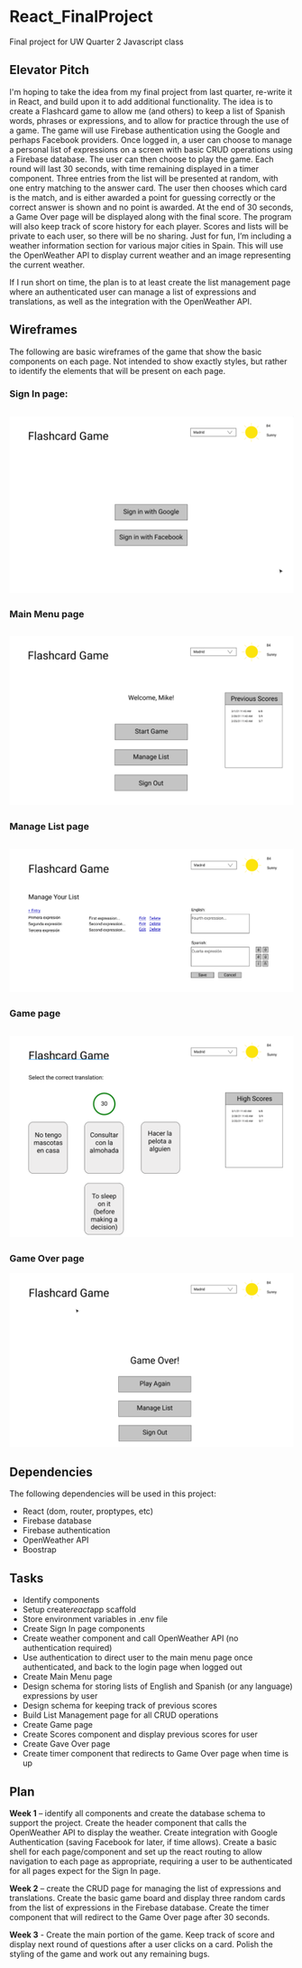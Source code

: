 # React_FinalProject
Final project for UW Quarter 2 Javascript class

## Elevator Pitch
I'm hoping to take the idea from my final project from last quarter, re-write it in React, and build upon it to add additional functionality.  The idea is to create a Flashcard game to allow me (and others) to keep a list of Spanish words, phrases or expressions, and to allow for practice through the use of a game.  The game will use Firebase authentication using the Google and perhaps Facebook providers.  Once logged in, a user can choose to manage a personal list of expressions on a screen with basic CRUD operations using a Firebase database.  The user can then choose to play the game.  Each round will last 30 seconds, with time remaining displayed in a timer component.  Three entries from the list will be presented at random, with one entry matching to the answer card.  The user then chooses which card is the match, and is either awarded a point for guessing correctly or the correct answer is shown and no point is awarded.  At the end of 30 seconds, a Game Over page will be displayed along with the final score.  The program will also keep track of score history for each player.  Scores and lists will be private to each user, so there will be no sharing.
Just for fun, I’m including a weather information section for various major cities in Spain.  This will use the OpenWeather API to display current weather and an image representing the current weather.

If I run short on time, the plan is to at least create the list management page where an authenticated user can manage a list of expressions and translations, as well as the integration with the OpenWeather API.

## Wireframes
The following are basic wireframes of the game that show the basic components on each page. Not intended to show exactly styles, but rather to identify the elements that will be present on each page.

### Sign In page:
![Sign In page](./wireframes/SignIn.png)
---
### Main Menu page
![Main Menu page](./wireframes/MainMenu.png)
---
### Manage List page
![Manage List page](./wireframes/ManageList.png)
---
### Game page
![Game page](./wireframes/Game.png)
---
### Game Over page
![Game Over page](./wireframes/GameOver.png)

## Dependencies
The following dependencies will be used in this project:
*	React (dom, router, proptypes, etc)
*	Firebase database
*	Firebase authentication
*	OpenWeather API
*	Boostrap

## Tasks
*	Identify components
*	Setup create*react*app scaffold
*	Store environment variables in .env file
*	Create Sign In page components
*	Create weather component and call OpenWeather API (no authentication required)
*	Use authentication to direct user to the main menu page once authenticated, and back to the login page when logged out
*	Create Main Menu page
*	Design schema for storing lists of English and Spanish (or any language) expressions by user
*	Design schema for keeping track of previous scores
*	Build List Management page for all CRUD operations
*	Create Game page
*	Create Scores component and display previous scores for user
*	Create Gave Over page
*	Create timer component that redirects to Game Over page when time is up

## Plan
**Week 1** – identify all components and create the database schema to support the project.  Create the header component that calls the OpenWeather API to display the weather.  Create integration with Google Authentication (saving Facebook for later, if time allows).
Create a basic shell for each page/component and set up the react routing to allow navigation to each page as appropriate, requiring a user to be authenticated for all pages expect for the Sign In page.

**Week 2** – create the CRUD page for managing the list of expressions and translations.  Create the basic game board and display three random cards from the list of expressions in the Firebase database.  Create the timer component that will redirect to the Game Over page after 30 seconds.

**Week 3** - Create the main portion of the game.  Keep track of score and display next round of questions after a user clicks on a card.  Polish the styling of the game and work out any remaining bugs.


